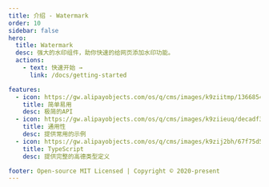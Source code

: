 ```yaml
---
title: 介绍 - Watermark
order: 10
sidebar: false
hero:
  title: Watermark
  desc: 强大的水印组件，助你快速的给网页添加水印功能。
  actions:
    - text: 快速开始 →
      link: /docs/getting-started

features:
  - icon: https://gw.alipayobjects.com/os/q/cms/images/k9ziitmp/13668549-b393-42a2-97c3-a6365ba87ac2_w96_h96.png
    title: 简单易用
    desc: 极简的API
  - icon: https://gw.alipayobjects.com/os/q/cms/images/k9ziieuq/decadf3f-b53a-4c48-83f3-a2faaccf9ff7_w96_h96.png
    title: 通用性
    desc: 提供常用的示例
  - icon: https://gw.alipayobjects.com/os/q/cms/images/k9zij2bh/67f75d56-0d62-47d6-a8a5-dbd0cb79a401_w96_h96.png
    title: TypeScript
    desc: 提供完整的高德类型定义

footer: Open-source MIT Licensed | Copyright © 2020-present
---
```


<div style="height: 150px" />

